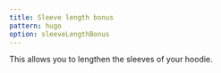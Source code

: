 ```yaml
---
title: Sleeve length bonus
pattern: hugo
option: sleeveLengthBonus
---
```


This allows you to lengthen the sleeves of your hoodie.